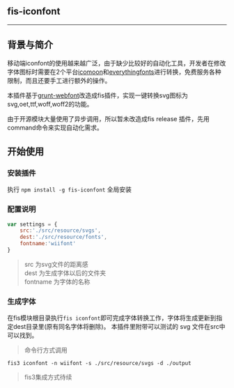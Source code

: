 ## fis-iconfont

---


## 背景与简介

移动端iconfont的使用越来越广泛，由于缺少比较好的自动化工具，开发者在修改字体图标时需要在2个平台[icomoon](https://icomoon.io/app/)和[everythingfonts](https://everythingfonts.com/)进行转换，免费服务各种限制，而且还要手工进行额外的操作。

本插件基于[grunt-webfont](https://github.com/sapegin/grunt-webfont)改造成fis插件，实现一键转换svg图标为svg,oet,ttf,woff,woff2的功能。

由于开源模块大量使用了异步调用，所以暂未改造成fis release 插件，先用command命令来实现自动化需求。

## 开始使用

### 安装插件

执行 `npm install -g fis-iconfont` 全局安装

### 配置说明

```javascript
var settings = {
    src:'./src/resource/svgs',
    dest:'./src/resource/fonts',
    fontname:'wiifont'
}
```
> src 为svg文件的距离感  
> dest 为生成字体以后的文件夹  
> fontname 为字体的名称  

### 生成字体

在fis模块根目录执行`fis iconfont`即可完成字体转换工作，字体将生成更新到指定dest目录里(原有同名字体将删除)。
本插件里附带可以测试的 svg 文件在src中可以找到。

> 命令行方式调用  
```
fis3 iconfont -n wiifont -s ./src/resource/svgs -d ./output
```

> fis3集成方式待续





